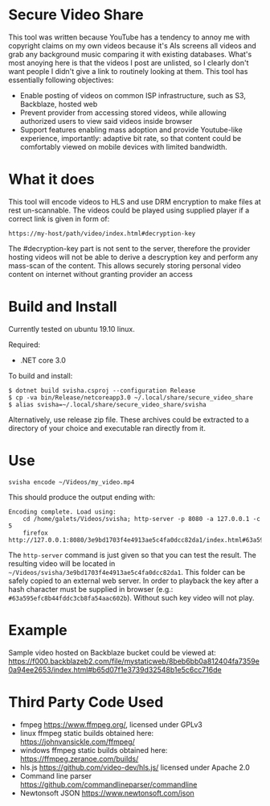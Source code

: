 # Secure Video Share

This tool was written because YouTube has a tendency to annoy me with copyright claims on my
own videos because it's AIs screens all videos and grab any background music comparing it with
existing databases. What's most anoying here is that the videos I post are unlisted, so I
clearly don't want people I didn't give a link to routinely looking at them. This tool has
essentially following objectives:

* Enable posting of videos on common ISP infrastructure, such as S3, Backblaze, hosted web
* Prevent provider from accessing stored videos, while allowing authorized users to view said
videos inside browser
* Support features enabling mass adoption and provide Youtube-like experience, importantly:
adaptive bit rate, so that content could be comfortably viewed on mobile devices with limited
bandwidth.

# What it does

This tool will encode videos to HLS and use DRM encryption to make files at rest un-scannable.
The videos could be played using supplied player if a correct link is given in form of:

    https://my-host/path/video/index.html#decryption-key

The #decryption-key part is not sent to the server, therefore the provider hosting videos will
not be able to derive a descryption key and perform any mass-scan of the content. This allows
securely storing personal video content on internet without granting provider an access

# Build and Install

Currently tested on ubuntu 19.10 linux.

Required:
* .NET core 3.0

To build and install:

```
$ dotnet build svisha.csproj --configuration Release
$ cp -va bin/Release/netcoreapp3.0 ~/.local/share/secure_video_share
$ alias svisha=~/.local/share/secure_video_share/svisha
```

Alternatively, use release zip file. These archives could be extracted to a directory of your
choice and executable ran directly from it.

# Use

```
svisha encode ~/Videos/my_video.mp4 
```

This should produce the output ending with:

```
Encoding complete. Load using:
    cd /home/galets/Videos/svisha; http-server -p 8080 -a 127.0.0.1 -c 5
    firefox http://127.0.0.1:8080/3e9bd1703f4e4913ae5c4fa0dcc82da1/index.html#63a595efc8b44fddc3cb8fa54aac602b
```

The `http-server` command is just given so that you can test the result. The resulting video will be 
located in `~/Videos/svisha/3e9bd1703f4e4913ae5c4fa0dcc82da1`. This folder can be safely copied to an
external web server. In order to playback the key after a hash character must be supplied in browser
(e.g.: `#63a595efc8b44fddc3cb8fa54aac602b`). Without such key video will not play.

# Example

Sample video hosted on Backblaze bucket could be viewed at: 
https://f000.backblazeb2.com/file/mystaticweb/8beb6bb0a812404fa7359e0a94ee2653/index.html#b65d07f1e3739d32548b1e5c6cc716de


# Third Party Code Used

* fmpeg https://www.ffmpeg.org/, licensed under GPLv3
* linux ffmpeg static builds obtained here: https://johnvansickle.com/ffmpeg/
* windows ffmpeg static builds obtained here: https://ffmpeg.zeranoe.com/builds/
* hls.js https://github.com/video-dev/hls.js/ licensed under Apache 2.0
* Command line parser https://github.com/commandlineparser/commandline
* Newtonsoft JSON https://www.newtonsoft.com/json


